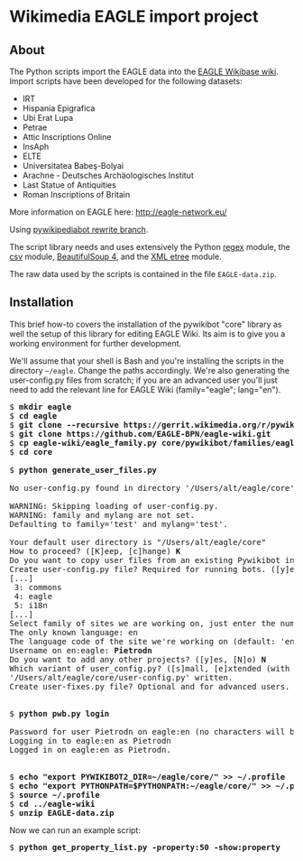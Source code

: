 # Wikimedia EAGLE import project

## About

The Python scripts import the EAGLE data into the [EAGLE Wikibase wiki](http://www.eagle-network.eu/wiki/index.php/).
Import scripts have been developed for the following datasets:
* IRT
* Hispania Epigrafica
* Ubi Erat Lupa
* Petrae
* Attic Inscriptions Online
* InsAph
* ELTE
* Universitatea Babeş-Bolyai
* Arachne - Deutsches Archäologisches Institut
* Last Statue of Antiquities
* Roman Inscriptions of Britain

More information on EAGLE here:
http://eagle-network.eu/

Using [pywikipediabot rewrite branch](https://github.com/wikimedia/pywikibot-core).

The script library needs and uses extensively the Python [regex](http://docs.python.org/2/library/re.html) module, the [csv](http://docs.python.org/2/library/csv.html) module, [BeautifulSoup 4](http://www.crummy.com/software/BeautifulSoup/bs4/doc/), and the [XML etree](http://docs.python.org/2/library/xml.etree.elementtree.html) module.

The raw data used by the scripts is contained in the file `EAGLE-data.zip`.

## Installation

This brief how-to covers the installation of the pywikibot "core" library as well the setup of this library for editing EAGLE Wiki.
Its aim is to give you a working environment for further development.

We'll assume that your shell is Bash and you're installing the scripts in the directory `~/eagle`. Change the paths accordingly.
We're also generating the user-config.py files from scratch; if you are an advanced user you'll just need to add the relevant line for EAGLE Wiki (family="eagle"; lang="en").

<pre>
$ <b>mkdir eagle</b>
$ <b>cd eagle</b>
$ <b>git clone --recursive https://gerrit.wikimedia.org/r/pywikibot/core.git</b>
$ <b>git clone https://github.com/EAGLE-BPN/eagle-wiki.git</b>
$ <b>cp eagle-wiki/eagle_family.py core/pywikibot/families/eagle_family.py</b>
$ <b>cd core</b>

$ <b>python generate_user_files.py</b>

No user-config.py found in directory '/Users/alt/eagle/core'.

WARNING: Skipping loading of user-config.py.
WARNING: family and mylang are not set.
Defaulting to family='test' and mylang='test'.

Your default user directory is "/Users/alt/eagle/core"
How to proceed? ([K]eep, [c]hange) <b>K</b>
Do you want to copy user files from an existing Pywikibot installation? ([y]es, [n]o) <b>n</b>
Create user-config.py file? Required for running bots. ([y]es, [N]o) <b>y</b>
[...]
 3: commons
 4: eagle
 5: i18n
[...]
Select family of sites we are working on, just enter the number or name (default: wikipedia):  <b>eagle</b>
The only known language: en
The language code of the site we're working on (default: 'en'): 
Username on en:eagle: <b>Pietrodn</b>
Do you want to add any other projects? ([y]es, [N]o) <b>N</b>
Which variant of user_config.py? ([s]mall, [e]xtended (with further information)) <b>s</b>
'/Users/alt/eagle/core/user-config.py' written.
Create user-fixes.py file? Optional and for advanced users. ([y]es, [N]o) <b>N</b>


$ <b>python pwb.py login</b>

Password for user Pietrodn on eagle:en (no characters will be shown): 
Logging in to eagle:en as Pietrodn
Logged in on eagle:en as Pietrodn.


$ <b>echo "export PYWIKIBOT2_DIR=~/eagle/core/" >> ~/.profile</b>
$ <b>echo "export PYTHONPATH=$PYTHONPATH:~/eagle/core/" >> ~/.profile</b>
$ <b>source ~/.profile</b>
$ <b>cd ../eagle-wiki</b>
$ <b>unzip EAGLE-data.zip</b>
</pre>

Now we can run an example script:
<pre>
$ <b>python get_property_list.py -property:50 -show:property</b>
</pre>
